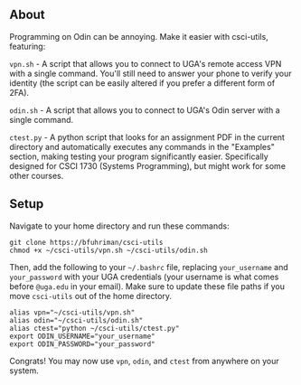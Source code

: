 ## About
Programming on Odin can be annoying. Make it easier with csci-utils, featuring:

`vpn.sh` - A script that allows you to connect to UGA's remote access VPN with a single command. You'll still need to answer your phone to verify your identity (the script can be easily altered if you prefer a different form of 2FA).

`odin.sh` - A script that allows you to connect to UGA's Odin server with a single command.

`ctest.py` - A python script that looks for an assignment PDF in the current directory and automatically executes any commands in the "Examples" section, making testing your program significantly easier. Specifically designed for CSCI 1730 (Systems Programming), but might work for some other courses.

## Setup
Navigate to your home directory and run these commands:
```
git clone https://bfuhriman/csci-utils
chmod +x ~/csci-utils/vpn.sh ~/csci-utils/odin.sh
```
Then, add the following to your `~/.bashrc` file, replacing `your_username` and `your_password` with your UGA credentials (your username is what comes before `@uga.edu` in your email). Make sure to update these file paths if you move `csci-utils` out of the home directory.
```
alias vpn="~/csci-utils/vpn.sh"
alias odin="~/csci-utils/odin.sh"
alias ctest="python ~/csci-utils/ctest.py"
export ODIN_USERNAME="your_username"
export ODIN_PASSWORD="your_password"
```
Congrats! You may now use `vpn`, `odin`, and `ctest` from anywhere on your system.
